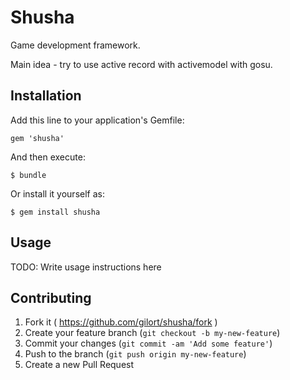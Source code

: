 # Shusha

Game development framework.

Main idea - try to use active record with activemodel with gosu.

## Installation

Add this line to your application's Gemfile:

    gem 'shusha'

And then execute:

    $ bundle

Or install it yourself as:

    $ gem install shusha

## Usage

TODO: Write usage instructions here

## Contributing

1. Fork it ( https://github.com/gilort/shusha/fork )
2. Create your feature branch (`git checkout -b my-new-feature`)
3. Commit your changes (`git commit -am 'Add some feature'`)
4. Push to the branch (`git push origin my-new-feature`)
5. Create a new Pull Request
